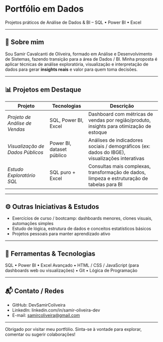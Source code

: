 # Portfólio em Dados  
Projetos práticos de Análise de Dados & BI – SQL • Power BI • Excel

---

## 🚀 Sobre mim  
Sou Samir Cavalcanti de Oliveira, formado em Análise e Desenvolvimento de Sistemas, fazendo transição para a área de Dados / BI. Minha proposta é aplicar técnicas de análise exploratória, visualização e interpretação de dados para gerar **insights reais** e valor para quem toma decisões.

---

## 📊 Projetos em Destaque

| Projeto | Tecnologias | Descrição |
|---|-------------|-----------|
| *Projeto de Análise de Vendas* | SQL, Power BI, Excel | Dashboard com métricas de vendas por região/produto, insights para otimização de estoque |
| *Visualização de Dados Públicos* | Power BI, dataset público | Análises de indicadores sociais / demográficos (ex: dados do IBGE), visualizações interativas |
| *Estudo Exploratório SQL* | SQL puro + Excel | Consultas mais complexas, transformação de dados, limpeza e estruturação de tabelas para BI |

---

## ⚙️ Outras Iniciativas & Estudos

- Exercícios de curso / bootcamp: dashboards menores, clones visuais, automações simples  
- Estudo de lógica, estrutura de dados e conceitos estatísticos básicos  
- Projetos pessoais para manter aprendizado ativo

---

## 🔧 Ferramentas & Tecnologias

SQL • Power BI • Excel Avançado • HTML / CSS / JavaScript (para dashboards web ou visualizações) • Git • Lógica de Programação

---

## 📬 Contato / Redes

- GitHub: DevSamirColiveira  
- LinkedIn: linkedin.com/in/samir-oliveira-dev  
- E-mail: samircoliveira@gmail.com  

---

Obrigado por visitar meu portfólio. Sinta-se à vontade para explorar, comentar ou sugerir colaborações!
